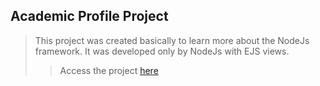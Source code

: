## Academic Profile Project
> This project was created basically to learn more about the NodeJs framework. It was developed only by NodeJs with EJS views.
>> Access the project [here](https://radiant-refuge-56238.herokuapp.com)
